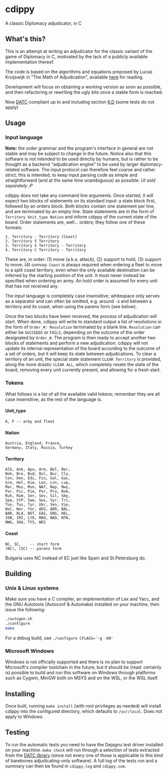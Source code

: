 cdippy
======

A classic Diplomacy adjudicator, in C

What's this?
------------

This is an attempt at writing an adjudicator for the classic variant of
the game of Diplomacy in C, motivated by the lack of a publicly
available implementation thereof.

The code is based on the algorithms and equations proposed by Lucas
Kruijswijk in "The Math of Adjudication", available [here][1] for
reading.

Development will focus on obtaining a working version as soon as
possible, and then refactoring or rewriting the ugly bits once a stable
form is reached.

Now [DATC][2] compliant up to and including section [6.D][3] (some tests
do not apply)

Usage
-----

### Input language

**Note:** the order grammar and the program's interface in general are
not stable and may be subject to change in the future. Notice also that
this software is not intended to be used directly by humans, but is
rather to be thought as a backend "adjudication engine" to be used by
larger diplomacy-related software. The input protocol can therefore feel
coarse and rather strict; this is intended, to keep input parsing code
as simple and straightforward (and at the same time unambiguous) as
possible. _UI sold separately ;P_

cdippy does not take any command line arguments. Once started, it will
expect two blocks of statements on its standard input: a state block
first, followed by an orders block. Both blocks contain one statement
per line, and are terminated by an empty line. State statements are in
the form of `Territory Unit_type Nation` and inform cdippy of the
current state of the board. Order statements are, well... orders; they
follow one of these formats:

```
1. Territory - Territory [Coast]
2. Territory S Territory
3. Territory S Territory - Territory
4. Territory C Territory - Territory
```

These are, in order: (1) move (a.k.a. attack), (2) support to hold, (3)
support to move, (4) convoy. `Coast` is always required when ordering a
fleet to move to a split coast territory, even when the only available
destination can be inferred by the starting position of the unit. It
must never instead be specified when ordering an army. An hold order is
assumed for every unit that has not received any.

The input language is completely case insensitive; whitespace only
serves as a separator and can often be omitted, e.g. around `-`s and
between a territory and its coast, when using the parens form (see
below).

Once the two blocks have been received, the process of adjudication will
start. When done, cdippy will write to standard output a list of
resolutions in the form of `Order_#: Resolution` terminated by a blank
line. `Resolution` can either be `SUCCEEDS` or `FAILS`, depending on the
outcome of the order designated by `Order_#`. The program is then ready
to accept another two blocks of statements and perform a new
adjudication.  cdippy will not update its internal representation of the
board according to the outcome of a set of orders, but it will keep its
state between adjudications. To clear a territory of an unit, the
special state statement `CLEAR Territory` is provided, along the more
drastic `CLEAR ALL`, which completely resets the state of the board,
removing every unit currently present, and allowing for a fresh start.

### Tokens

What follows is a list of all the available valid tokens; remember they
are all case insensitive, as the rest of the language is.

#### Unit\_type

```
A, F -- army and fleet
```

#### Nation

```
Austria, England, France,
Germany, Italy, Russia, Turkey
```

#### Territory

```
Alb, Ank, Apu, Arm, Bel, Ber,
Boh, Bre, Bud, Bul, Bur, Cly,
Con, Den, Edi, Fin, Gal, Gas,
Gre, Hol, Kie, Lon, Lvn, Lvp,
Mar, Mos, Mun, NAf, Nap, Nwy,
Par, Pic, Pie, Por, Pru, Rom,
Ruh, Rum, Ser, Sev, Sil, Smy,
Spa, StP, Swe, Swi, Syr, Tri,
Tun, Tus, Tyr, Ukr, Ven, Vie,
Wal, War, Yor, AEG, ADR, BAL,
BAR, BLA, BOT, EAS, ENG, HEL,
ION, IRI, LYO, MAO, NAO, NTH,
NWG, SKA, TYS, WES
```

#### Coast

```
NC, SC,    -- short form
(NC), (SC) -- parens form
```

Bulgaria uses NC instead of EC just like Spain and St.Petersburg do.

Building
--------

### Unix & Linux systems

Make sure you have a C compiler, an implementation of Lex and Yacc, and
the GNU Autotools (Autoconf & Automake) installed on your machine, then
issue the following:

```sh
./autogen.sh
./configure
make
```

For a debug build, use `./configure CFLAGS='-g -O0'`

### Microsoft Windows

Windows is not officially supported and there is no plan to support
Microsoft's compiler toolchain in the future, but it should be (read:
certainly is) possible to build and run this software on Windows through
platforms such as Cygwin, MinGW both on MSYS and on the WSL, or the WSL
itself.

Installing
----------

Once built, running `make install` (with root privileges as needed) will
install cdippy into the configured directory, which defaults to
`/usr/local`. Does not apply to Windows.

Testing
-------

To run the automatic tests you need to have the Dejagnu test driver
installed on your machine. `make check` will run through a selection of
tests extracted from the [DATC library][3] (since not every one of those
is applicable to this kind of barebones adjudicating-only software). A
full log of the tests run and a summary can then be found in
`cdippy.log` and `cdippy.sum`.

[1]: http://uk.diplom.org/pouch/Zine/S2009M/Kruijswijk/DipMath_Chp1.htm
[2]: http://web.inter.nl.net/users/L.B.Kruijswijk/
[3]: http://web.inter.nl.net/users/L.B.Kruijswijk/#6
